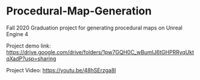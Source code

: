 # Procedural-Map-Generation
Fall 2020 Graduation project for generating procedural maps on Unreal Engine 4


Project demo link: https://drive.google.com/drive/folders/1pw7GQH0C_wBumIJ6tGHPRRyqUktqXadP?usp=sharing

Project Video: https://youtu.be/48hSErzga8I
